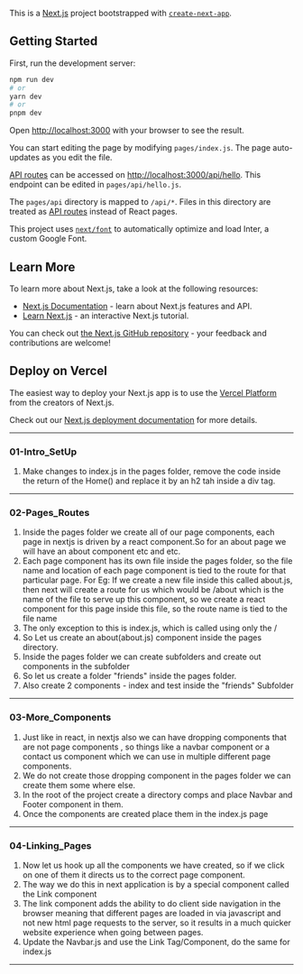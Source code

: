 This is a [Next.js](https://nextjs.org/) project bootstrapped with [`create-next-app`](https://github.com/vercel/next.js/tree/canary/packages/create-next-app).

## Getting Started

First, run the development server:

```bash
npm run dev
# or
yarn dev
# or
pnpm dev
```

Open [http://localhost:3000](http://localhost:3000) with your browser to see the result.

You can start editing the page by modifying `pages/index.js`. The page auto-updates as you edit the file.

[API routes](https://nextjs.org/docs/api-routes/introduction) can be accessed on [http://localhost:3000/api/hello](http://localhost:3000/api/hello). This endpoint can be edited in `pages/api/hello.js`.

The `pages/api` directory is mapped to `/api/*`. Files in this directory are treated as [API routes](https://nextjs.org/docs/api-routes/introduction) instead of React pages.

This project uses [`next/font`](https://nextjs.org/docs/basic-features/font-optimization) to automatically optimize and load Inter, a custom Google Font.

## Learn More

To learn more about Next.js, take a look at the following resources:

- [Next.js Documentation](https://nextjs.org/docs) - learn about Next.js features and API.
- [Learn Next.js](https://nextjs.org/learn) - an interactive Next.js tutorial.

You can check out [the Next.js GitHub repository](https://github.com/vercel/next.js/) - your feedback and contributions are welcome!

## Deploy on Vercel

The easiest way to deploy your Next.js app is to use the [Vercel Platform](https://vercel.com/new?utm_medium=default-template&filter=next.js&utm_source=create-next-app&utm_campaign=create-next-app-readme) from the creators of Next.js.

Check out our [Next.js deployment documentation](https://nextjs.org/docs/deployment) for more details.

---
### 01-Intro_SetUp

1. Make changes to index.js in the pages folder, remove the code inside the return of the Home() and replace it by an h2 tah inside a div tag.
---

### 02-Pages_Routes

1. Inside the pages folder we create all of our page components, each page in nextjs is driven by a react component.So for an about page we will have an about component etc and etc.
2. Each page component has its own file inside the pages folder, so the file name and location of each page component is tied to the route for that particular page. For Eg: If we create a new file inside this called about.js, then next will create a route for us which would be /about which is the name of the file to serve up this component, so we create a react component for this page inside this file, so the route name is tied  to the file name
3. The only exception to this is index.js, which is called using only the /
4. So Let us create an about(about.js) component inside the pages directory.
5. Inside the pages folder we can create subfolders and create out components in the subfolder 
6. So let us create a folder "friends" inside the pages folder.
7. Also create 2 components - index and test inside the "friends" Subfolder
---

### 03-More_Components

1. Just like in react, in nextjs also we can have dropping components that are not page components , so things like a navbar component or a contact us component which we can use in multiple different page components.
2. We do not create those dropping component in the pages folder we can create them some where else.
3. In the root of the project create a directory comps and place Navbar and Footer component in them.
4. Once the components are created place them in the index.js page
---
### 04-Linking_Pages

1. Now let us hook up all the components we have created, so if we click on one of them it directs us to the correct page component.
2. The way we do this in next application is by a special component called the Link component 
3. The link component adds the ability to do client side navigation in the browser meaning that different pages are loaded in via javascript and not new html page requests to the server, so it results in a much quicker website experience when  going between pages.
4. Update the Navbar.js and use the Link Tag/Component, do the same for index.js
---
